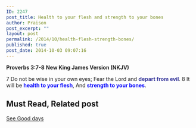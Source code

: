 ```yaml
---
ID: 2247
post_title: Health to your flesh and strength to your bones
author: Praison
post_excerpt: ""
layout: post
permalink: /2014/10/health-flesh-strength-bones/
published: true
post_date: 2014-10-03 09:07:16
---
```

<strong>Proverbs 3:7-8</strong>
<strong>New King James Version (NKJV)</strong>

7 Do not be wise in your own eyes;
Fear the Lord and <span style="color: #333399;"><strong>depart from evil</strong></span>.
8 It will be <span style="color: #0000ff;"><strong>health to your flesh</strong></span>,
And <span style="color: #0000ff;"><strong>strength to your bones</strong></span>.
<h2>Must Read, Related post</h2>
<a title="Good days" href="http://biblerevelation.org/2014/09/15/good-days/">See Good days</a>

&nbsp;